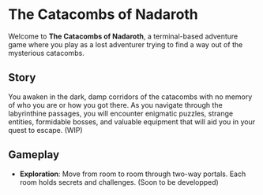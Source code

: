 # The Catacombs of Nadaroth

Welcome to **The Catacombs of Nadaroth**, a terminal-based adventure game where you play as a lost adventurer trying to find a way out of the mysterious catacombs. 

## Story

You awaken in the dark, damp corridors of the catacombs with no memory of who you are or how you got there. As you navigate through the labyrinthine passages, you will encounter enigmatic puzzles, strange entities, formidable bosses, and valuable equipment that will aid you in your quest to escape. (WIP)

## Gameplay

- **Exploration**: Move from room to room through two-way portals. Each room holds secrets and challenges. (Soon to be developped)
<!-- - **Puzzles**: Solve various enigmas to unlock new areas and gain crucial items.
- **Encounters**: Face off against strange entities and powerful bosses that stand in your way.
- **Equipment**: Discover and equip items that will help you survive and progress through the catacombs.

## Features

- **Immersive Storyline**: Follow the journey of an amnesiac adventurer in the eerie land of Nadaroth.
- **Challenging Puzzles**: Test your wits with a variety of puzzles that require logic and creativity.
- **Dynamic Combat**: Engage in strategic battles with a range of enemies and bosses.
- **Rich Environment**: Explore the atmospheric and hauntingly beautiful catacombs. -->

<!-- ## Getting Started

1. Clone the repository:
    ```bash
    git clone https://github.com/yourusername/The-Catacombs-of-Nadaroth.git
    ```
2. Navigate to the project directory:
    ```bash
    cd The-Catacombs-of-Nadaroth
    ```
3. Run the game:
    ```bash
    python main.py
    ``` -->
<!-- 
## Contributing

We welcome contributions! Please read our [Contributing Guidelines](CONTRIBUTING.md) for more details.

## License

This project is licensed under the MIT License. See the [LICENSE](LICENSE) file for details.

## Contact

For any inquiries or feedback, please contact us at [email@example.com](mailto:email@example.com).

Enjoy your adventure in **The Catacombs of Nadaroth**! -->
